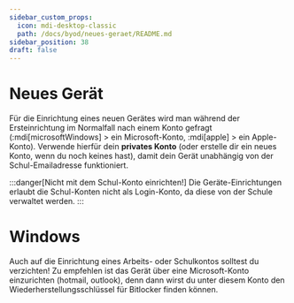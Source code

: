 ```yaml
---
sidebar_custom_props:
  icon: mdi-desktop-classic
  path: /docs/byod/neues-geraet/README.md
sidebar_position: 38
draft: false
---
```


# Neues Gerät

Für die Einrichtung eines neuen Gerätes wird man während der Ersteinrichtung im Normalfall nach einem Konto gefragt (:mdi[microsoftWindows] > ein Microsoft-Konto, :mdi[apple] > ein Apple-Konto). Verwende hierfür dein **privates Konto** (oder erstelle dir ein neues Konto, wenn du noch keines hast), damit dein Gerät unabhängig von der Schul-Emailadresse funktioniert.

:::danger[Nicht mit dem Schul-Konto einrichten!]
Die Geräte-Einrichtungen erlaubt die Schul-Konten nicht als Login-Konto, da diese von der Schule verwaltet werden.
::: 

# Windows
Auch auf die Einrichtung eines Arbeits- oder Schulkontos solltest du verzichten!
Zu empfehlen ist das Gerät über eine Microsoft-Konto einzurichten (hotmail, outlook), denn dann wirst du unter diesem Konto den Wiederherstellungsschlüssel für Bitlocker finden können.


<Features />

